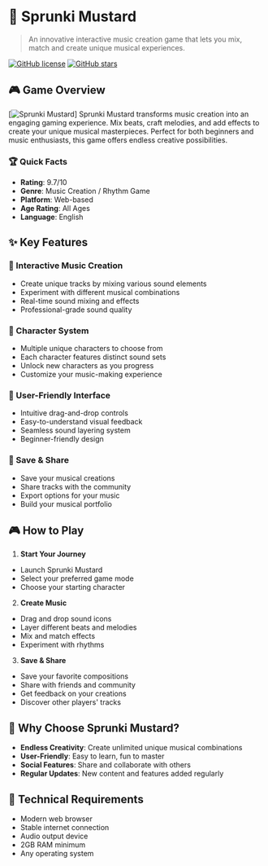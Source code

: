 # 🎵 Sprunki Mustard

> An innovative interactive music creation game that lets you mix, match and create unique musical experiences.

[![GitHub license](https://img.shields.io/github/license/Sprunky-world/sprunki-mustard)](https://github.com/Sprunky-world/sprunki-mustard/blob/main/LICENSE)
[![GitHub stars](https://img.shields.io/github/stars/Sprunky-world/sprunki-mustard)](https://github.com/Sprunky-world/sprunki-mustard/stargazers)

## 🎮 Game Overview
[![Sprunki Mustard](https://img.sprunky.world/Sprunki-Mustard.jpg)]
Sprunki Mustard transforms music creation into an engaging gaming experience. Mix beats, craft melodies, and add effects to create your unique musical masterpieces. Perfect for both beginners and music enthusiasts, this game offers endless creative possibilities.

### 🏆 Quick Facts

- **Rating**: 9.7/10
- **Genre**: Music Creation / Rhythm Game
- **Platform**: Web-based
- **Age Rating**: All Ages
- **Language**: English

## ✨ Key Features

### 🎹 Interactive Music Creation
- Create unique tracks by mixing various sound elements
- Experiment with different musical combinations
- Real-time sound mixing and effects
- Professional-grade sound quality

### 👾 Character System
- Multiple unique characters to choose from
- Each character features distinct sound sets
- Unlock new characters as you progress
- Customize your music-making experience

### 🎯 User-Friendly Interface
- Intuitive drag-and-drop controls
- Easy-to-understand visual feedback
- Seamless sound layering system
- Beginner-friendly design

### 💾 Save & Share
- Save your musical creations
- Share tracks with the community
- Export options for your music
- Build your musical portfolio

## 🎮 How to Play

1. **Start Your Journey**
 - Launch Sprunki Mustard
 - Select your preferred game mode
 - Choose your starting character

2. **Create Music**
 - Drag and drop sound icons
 - Layer different beats and melodies
 - Mix and match effects
 - Experiment with rhythms

3. **Save & Share**
 - Save your favorite compositions
 - Share with friends and community
 - Get feedback on your creations
 - Discover other players' tracks

## 🌟 Why Choose Sprunki Mustard?

- **Endless Creativity**: Create unlimited unique musical combinations
- **User-Friendly**: Easy to learn, fun to master
- **Social Features**: Share and collaborate with others
- **Regular Updates**: New content and features added regularly

## 🔧 Technical Requirements

- Modern web browser
- Stable internet connection
- Audio output device
- 2GB RAM minimum
- Any operating system
